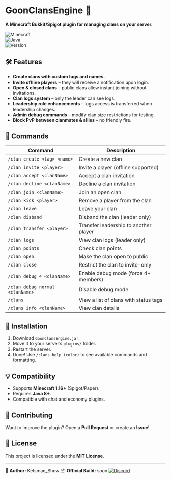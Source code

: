 # GoonClansEngine 🏰  
**A Minecraft Bukkit/Spigot plugin for managing clans on your server.**  

![Minecraft](https://img.shields.io/badge/Minecraft-1.16%2B-brightgreen)  
![Java](https://img.shields.io/badge/Java-8%2B-blue)  
![Version](https://img.shields.io/badge/Version-0.9.4-violet)  

## 🛠 **Features**  
- **Create clans with custom tags and names.**  
- **Invite offline players** – they will receive a notification upon login.  
- **Open & closed clans** – public clans allow instant joining without invitations.  
- **Clan logs system** – only the leader can see logs.  
- **Leadership role enhancements** – logs access is transferred when leadership changes.  
- **Admin debug commands** – modify clan size restrictions for testing.  
- **Block PvP between clanmates & allies** – no friendly fire.  

## 📜 **Commands**  
| Command | Description |  
|---------|------------|  
| `/clan create <tag> <name>` | Create a new clan |  
| `/clan invite <player>` | Invite a player (offline supported) |  
| `/clan accept <clanName>` | Accept a clan invitation |  
| `/clan decline <clanName>` | Decline a clan invitation |  
| `/clan join <clanName>` | Join an open clan |  
| `/clan kick <player>` | Remove a player from the clan |  
| `/clan leave` | Leave your clan |  
| `/clan disband` | Disband the clan (leader only) |  
| `/clan transfer <player>` | Transfer leadership to another player |  
| `/clan logs` | View clan logs (leader only) |  
| `/clan points` | Check clan points |  
| `/clan open` | Make the clan open to public |  
| `/clan close` | Restrict the clan to invite-only |  
| `/clan debug 4 <clanName>` | Enable debug mode (force 4+ members) |  
| `/clan debug normal <clanName>` | Disable debug mode |  
| `/clans` | View a list of clans with status tags |  
| `/clans info <clanName>` | View clan details |  

## 🚀 **Installation**  
1. Download `GoonClansEngine.jar`.  
2. Move it to your server’s `plugins/` folder.  
3. Restart the server.  
4. Done! Use `/clans help (color)` to see available commands and formatting.  

## 💡 **Compatibility**  
- Supports **Minecraft 1.16+** (Spigot/Paper).  
- Requires **Java 8+**.  
- Compatible with chat and economy plugins.  

## 🤝 **Contributing**  
Want to improve the plugin? Open a **Pull Request** or create an **Issue**!  

## 📜 **License**  
This project is licensed under the **MIT License**.  

---  
🔗 **Author:** Ketsman_Show
📦 **Official Build:** soon
[![Discord](https://img.shields.io/badge/Discord-Join%20Us-5865F2?style=for-the-badge&logo=discord&logoColor=white)](https://discord.gg/ayin)
